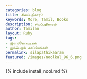 ```yaml
---  
categories: blog  
title: சிலப்பதிகாரம்
keywords: More, Tamil, Books  
description: சிலப்பதிகாரம்
author: Tamilan  
layout: Ruby  
tags:     
- இளங்கோவடிகள்
- ஐம்பெருங் காப்பியங்கள்
permalink: silapathikaaram  
featured: /images/noolkal_96_6.png  
---  
```

{% include install_nool.md %}  
